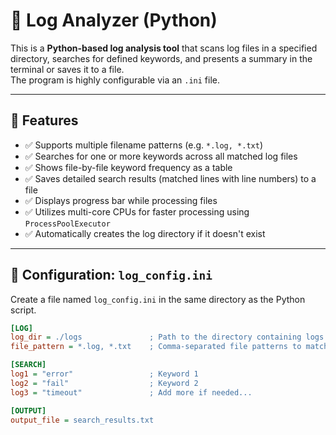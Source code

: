 # 🧾 Log Analyzer (Python)

This is a **Python-based log analysis tool** that scans log files in a specified directory, searches for defined keywords, and presents a summary in the terminal or saves it to a file.  
The program is highly configurable via an `.ini` file.

---

## 📁 Features

- ✅ Supports multiple filename patterns (e.g. `*.log, *.txt`)
- ✅ Searches for one or more keywords across all matched log files
- ✅ Shows file-by-file keyword frequency as a table
- ✅ Saves detailed search results (matched lines with line numbers) to a file
- ✅ Displays progress bar while processing files
- ✅ Utilizes multi-core CPUs for faster processing using `ProcessPoolExecutor`
- ✅ Automatically creates the log directory if it doesn't exist

---

## 🧩 Configuration: `log_config.ini`

Create a file named `log_config.ini` in the same directory as the Python script.

```ini
[LOG]
log_dir = ./logs               ; Path to the directory containing logs
file_pattern = *.log, *.txt    ; Comma-separated file patterns to match

[SEARCH]
log1 = "error"                 ; Keyword 1
log2 = "fail"                  ; Keyword 2
log3 = "timeout"               ; Add more if needed...

[OUTPUT]
output_file = search_results.txt
